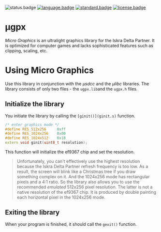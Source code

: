 ![status.badge] [![language.badge]][language.url] [![standard.badge]][standard.url] [![license.badge]][license.url]

# μgpx

*Micro Graphics* is an ultralight graphics library for
the Iskra Delta Partner. It is optimized for computer
games and lacks sophisticated features such as clipping,
scaling, etc.

# Using Micro Graphics

Use this library in conjunction with the *μsdcc* and the
*μlibc* libraries. The library consists of only two files - the `ugpx.lib`and the `ugpx.h` files.

## Initialize the library

You initiate the library by calling the 
`[ginit()](ginit.s)` function.
~~~cpp
/* enter graphics mode */
#define RES_512x256     0xff
#define RES_1024x256    0x00
#define RES_1024x512    0x18
extern void ginit(uint8_t resolution);
~~~
This function will initialize the ef9367 chip and set the resolution. 

 > Unfortunately, you can't effectively use the highest resolution because the Iskra Delta Partner refresh frequency is too low. As a result, the screen will blink like a Christmas tree if you draw something complex on it. And the 1024x256 mode has rectangular pixels and a 4:1 ratio. So the library also allows you to use the recommended *emulated* 512x256 pixel resolution. The latter is not a native resolution of the ef9367 chip. It is produced by double painting each horizontal pixel in the 1024x256 mode.

## Exiting the library

When your program is finished, it should call the `gexit()`
function. 

[language.url]:   https://en.wikipedia.org/wiki/ANSI_C
[language.badge]: https://img.shields.io/badge/language-C-blue.svg

[standard.url]:   https://en.wikipedia.org/wiki/C89/
[standard.badge]: https://img.shields.io/badge/standard-C89-blue.svg

[license.url]:    https://github.com/tstih/idp-udev/blob/main/LICENSE
[license.badge]:  https://img.shields.io/badge/license-MIT-blue.svg

[status.badge]:  https://img.shields.io/badge/status-stable-green.svg

